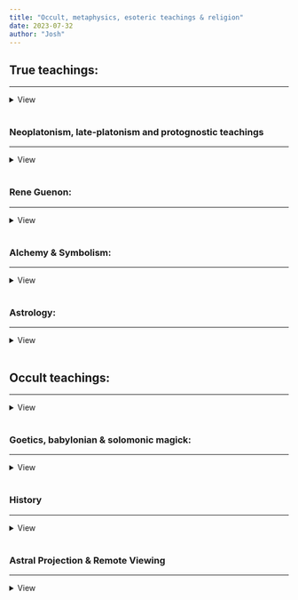 ```yaml
---
title: "Occult, metaphysics, esoteric teachings & religion"
date: 2023-07-32
author: "Josh"
---
```


<h2>True teachings:</h2><hr>
<details>
    <summary>View</summary>
<br>
<h3><a href="https://files.catbox.moe/7xixul.pdf">[PDF] Berean Interlinear New Testament Bible - Greek, Hebrew, English Internlinear</a></h3><br><hr class="white"><br>
<h3><a href="https://vedavyasamandala.com/en/initiation-and-method-of-hesychasm/">Initiation and Method of Hesychasm</a></h3><br><hr class="white"><br>
<h3><a href="https://files.catbox.moe/o3x80a.pdf">[PDF] Dajjal</a></h3><br><hr class="white"><br>

</details><br>



<h3>Neoplatonism, late-platonism and protognostic teachings</h3><hr>
<details>
    <summary>View</summary>
<br>
<h3><a href="https://muslimphilosophy.com/ip/rep/H003">Neoplatonism in Islamic philosophy</a></h3><br><hr class="white"><br>
</details><br>



<h3>Rene Guenon:</h3><hr>
<details>
    <summary>View</summary>
<h3><a href="https://files.catbox.moe/9zgte8.pdf">[PDF] FUNDAMENTAL
SYMBOLS: The Universal Language of Sacred Science</a></h3><br><hr class="white"><br>
<h3><a href="https://files.catbox.moe/u433av.pdf">[PDF] Man and his Becoming</a></h3><br><hr class="white"><br>
<h3><a href="https://files.catbox.moe/qlgr3n.pdf">[PDF] The Symbolism of The Cross</a></h3><br><hr class="white"><br>
<h3><a href="https://files.catbox.moe/1rcsbe.pdf">[PDF] Some Observations</a></h3><br><hr class="white"><br>
<h3><a href="https://files.catbox.moe/ntsatc.pdf">[PDF] Studies in Freemasonry and The Compagnonnage</a></h3><br><hr class="white"><br>
<h3><a href="https://files.catbox.moe/b20vs8.pdf">[PDF] The Essential Rene Guenon - Metaphysics</a></h3><br><hr class="white"><br>
<h3><a href="https://files.catbox.moe/ixjp34.pdf">[PDF] The Spiritist Fallacy</a></h3><br><hr class="white"><br>
<h3><a href="https://files.catbox.moe/3tpmqi.pdf">[PDF] The Crisis of The Modern World</a></h3><br><hr class="white"><br>

</details><br>


<h3>Alchemy & Symbolism:</h3><hr>
<details>
    <summary>View</summary>
<br>
<h3><a href="https://carljungdepthpsychologysite.blog/2019/11/22/carl-jung-on-the-black-sun-sol-niger/">Carl Jung on the Black Sun</a></h3><br><hr class="white"><br>
<h3><a href="https://files.catbox.moe/6tj8ni.pdf">[PDF] Carl Gustav Jung - Man and his Symbols</a></h3><br><hr class="white"><br>

</details><br>




<h3>Astrology:</h3><hr>
<details>
    <summary>View</summary>
<br>
<h3><a href="https://www.ancient-code.com/deciphering-sirius-and-orion/">Deciphering Sirius and Orion</a></h3><br><hr class="white"><br>
<h3><a href="http://www.greatdreams.com/dogstar.htm"> SIRIUS THE DOG STAR
THE LOST AND MISSING STAR </a></h3><br><hr class="white"><br>
<h3><a href="https://referenceworks.brillonline.com/entries/encyclopaedia-of-the-quran/sirius-EQSIM_00391">Sirius - Qurʾān</a></h3><br><hr class="white"><br>
<h3><a href="https://files.catbox.moe/z0cdyv.pdf">The Cult of The Black Cube</a></h3><br><hr class="white"><br>

</details><br>




<h2>Occult teachings:</h2><hr>
<details>
    <summary>View</summary>
<br>
<h3><a href="http://www.english.grimoar.cz/">Grimoar - massive library of occult literature</a></h3><br><hr class="white"><br>
<h3><a href="https://files.catbox.moe/anb6za.pdf">Total Mind Control Slave</a></h3><br><hr class="white"><br>

</details><br>




<h3>Goetics, babylonian & solomonic magick:</h3><hr>
<details>
    <summary>View</summary>
<br>
<h3><a href="https://phys.org/news/2023-07-mind-parasitic-worms-genes-animal.html">'Mind controlling' parasitic worms are missing genes found in every other animal, researchers find</a></h3><br><hr class="white"><br>
<h3><a href="http://www.come-and-hear.com/kethuboth/kethuboth_11.html">Babylonian Talmud: Kethuboth 11</a></h3><br><hr class="white"><br>

</details><br>






<h3>History</h3><hr>
<details>
    <summary>View</summary>
<h3><a href="https://files.catbox.moe/z5uywb.pdf">[PDF] Chan Thomas - The Adam And Eve Story</a></h3><br><hr class="white"><br>
<h3><a href="https://files.catbox.moe/b25av1.pdf">[PDF] Eustace Mullins - The Curse of Canaan</a></h3><br><hr class="white"><br>
<h3><a href="https://files.catbox.moe/r7go0d.pdf">[PDF] The Natural History of Pliny</a></h3><br><hr class="white"><br>
<h3><a href="https://www.researchgate.net/publication/253174141_True_polar_wander_An_analysis_of_Cenozoic_and_Mesozoic_paleomagnetic_poles">[PDF] True polar wander: An analysis of Cenozoic and Mesozoic paleomagnetic poles</a></h3><br><hr class="white"><br>
<h3><a href="https://files.catbox.moe/xa4ydh.pdf">[PDF] World in Peril The Origin</a></h3><br><hr class="white"><br>

</details><br>




<h3>Astral Projection & Remote Viewing</h3><hr>
<details>
    <summary>View</summary>
<h3><a href="https://files.catbox.moe/1dmkdx.pdf">[PDF] CIA - A Suggested Remote Viewing Procedure (December 1986 - approved for release 2000/08/08)</a></h3><br><hr class="white"><br>
<h3><a href="https://files.catbox.moe/urs8wb.pdf">[PDF] CIA - Experimental Dream Telepathy-Clairvoyance and Geomagnetic Activity - Michael Persinger, PhD, Laurentian University (Approved for release 2000/08/11)</a></h3><br><hr class="white"><br>
<h3><a href="https://files.catbox.moe/9q4ydb.pdf">[PDF] Soul Flight - Donald Tyson</a></h3><br><hr class="white"><br>
<h3><a href="https://www.cia.gov/readingroom/docs/CIA-RDP96-00792R000300390001-2.pdf">[PDF] CIA - Research into Paranormal Ability To Break Through Spatial Barriers (Approved for release 2000/08/11)</a></h3><br><hr class="white"><br>
<h3><a href="https://www.cia.gov/readingroom/docs/CIA-RDP96-00792R000200650002-3.pdf">[PDF] CIA - Study of Paranormal Phenomena By Means of Experiments At Microscopic Level (Approved for release 2001/03/07)</a></h3><br><hr class="white"><br>

</details><br>




